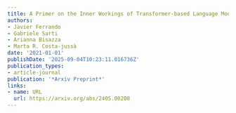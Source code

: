 ```yaml
---
title: A Primer on the Inner Workings of Transformer-based Language Models
authors:
- Javier Ferrando
- Gabriele Sarti
- Arianna Bisazza
- Marta R. Costa-jussà
date: '2021-01-01'
publishDate: '2025-09-04T10:23:11.016736Z'
publication_types:
- article-journal
publication: '*Arxiv Preprint*'
links:
- name: URL
  url: https://arxiv.org/abs/2405.00208
---
```

